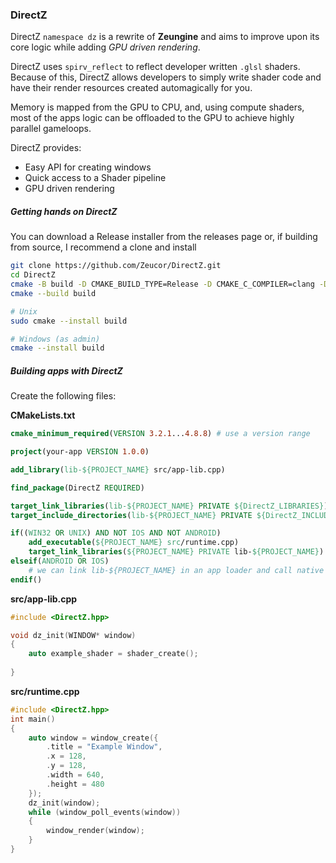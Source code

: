 ### DirectZ

DirectZ `namespace dz` is a rewrite of **Zeungine** and aims to improve upon its core logic while adding *GPU driven rendering*.

DirectZ uses `spirv_reflect` to reflect developer written `.glsl` shaders. Because of this, DirectZ allows developers to simply write shader code and have their render resources created automagically for you.

Memory is mapped from the GPU to CPU, and, using compute shaders, most of the apps logic can be offloaded to the GPU to achieve highly parallel gameloops.

DirectZ provides:

- Easy API for creating windows
- Quick access to a Shader pipeline
- GPU driven rendering

##### Getting hands on DirectZ

You can download a Release installer from the releases page or, if building from source, I recommend a clone and install

```bash
git clone https://github.com/Zeucor/DirectZ.git
cd DirectZ
cmake -B build -D CMAKE_BUILD_TYPE=Release -D CMAKE_C_COMPILER=clang -D CMAKE_CXX_COMPILER=clang++
cmake --build build

# Unix
sudo cmake --install build

# Windows (as admin)
cmake --install build
```

##### Building apps with DirectZ

Create the following files:

**CMakeLists.txt**

```cmake
cmake_minimum_required(VERSION 3.2.1...4.8.8) # use a version range

project(your-app VERSION 1.0.0)

add_library(lib-${PROJECT_NAME} src/app-lib.cpp)

find_package(DirectZ REQUIRED)

target_link_libraries(lib-${PROJECT_NAME} PRIVATE ${DirectZ_LIBRARIES})
target_include_directories(lib-${PROJECT_NAME} PRIVATE ${DirectZ_INCLUDE_DIRS})

if((WIN32 OR UNIX) AND NOT IOS AND NOT ANDROID)
    add_executable(${PROJECT_NAME} src/runtime.cpp)
    target_link_libraries(${PROJECT_NAME} PRIVATE lib-${PROJECT_NAME})
elseif(ANDROID OR IOS)
    # we can link lib-${PROJECT_NAME} in an app loader and call native code
endif()
```

**src/app-lib.cpp**

```cpp
#include <DirectZ.hpp>

void dz_init(WINDOW* window)
{
    auto example_shader = shader_create();
    
}
```

**src/runtime.cpp**
```cpp
#include <DirectZ.hpp>
int main()
{
    auto window = window_create({
        .title = "Example Window",
        .x = 128,
        .y = 128,
        .width = 640,
        .height = 480
    });
    dz_init(window);
    while (window_poll_events(window))
    {
        window_render(window);
    }
}
```

